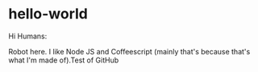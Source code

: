 # hello-world
Hi Humans:

Robot here.  I like Node JS and Coffeescript (mainly that's because that's what I'm made of).Test of GitHub
